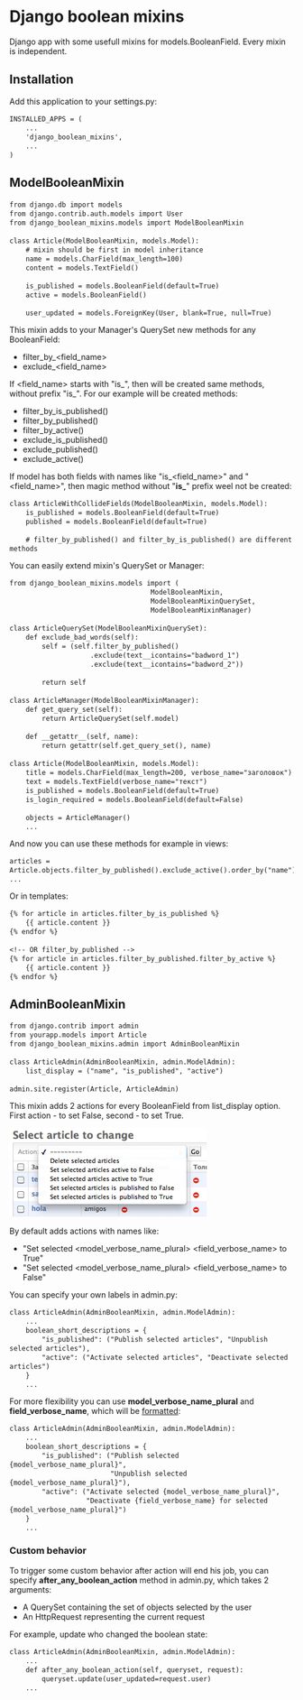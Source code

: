 # Django boolean mixins

Django app with some usefull mixins for models.BooleanField. Every mixin is independent. 

## Installation
Add this application to your settings.py:
    
    INSTALLED_APPS = (
        ...
        'django_boolean_mixins',
        ...
    )

## ModelBooleanMixin
    
    from django.db import models
    from django.contrib.auth.models import User
    from django_boolean_mixins.models import ModelBooleanMixin
    
    class Article(ModelBooleanMixin, models.Model):
        # mixin should be first in model inheritance
        name = models.CharField(max_length=100)
        content = models.TextField()

        is_published = models.BooleanField(default=True)
        active = models.BooleanField()
        
        user_updated = models.ForeignKey(User, blank=True, null=True)

This mixin adds to your Manager's QuerySet new methods for any BooleanField:  
    
* filter\_by\_&lt;field\_name&gt;
* exclude\_&lt;field\_name&gt;

If &lt;field\_name&gt; starts with "is\_", then will be created same methods, without prefix "is\_". 
For our example will be created methods:

* filter\_by\_is_published()
* filter\_by\_published()
* filter\_by\_active()
* exclude\_is_published()
* exclude\_published()
* exclude\_active()

If model has both fields with names like "is\_&lt;field\_name&gt;" and "&lt;field\_name&gt;", 
then magic method without "**is\_**" prefix weel not be created:

    class ArticleWithCollideFields(ModelBooleanMixin, models.Model):
        is_published = models.BooleanField(default=True)
        published = models.BooleanField(default=True)

        # filter_by_published() and filter_by_is_published() are different methods
        
You can easily extend mixin's QuerySet or Manager:

    from django_boolean_mixins.models import (
                                       ModelBooleanMixin, 
                                       ModelBooleanMixinQuerySet,
                                       ModelBooleanMixinManager)

    class ArticleQuerySet(ModelBooleanMixinQuerySet):
        def exclude_bad_words(self):
            self = (self.filter_by_published()
                        .exclude(text__icontains="badword_1")
                        .exclude(text__icontains="badword_2"))

            return self

    class ArticleManager(ModelBooleanMixinManager):
        def get_query_set(self):
            return ArticleQuerySet(self.model)

        def __getattr__(self, name):
            return getattr(self.get_query_set(), name)

    class Article(ModelBooleanMixin, models.Model):    
        title = models.CharField(max_length=200, verbose_name="заголовок")
        text = models.TextField(verbose_name="текст")
        is_published = models.BooleanField(default=True)
        is_login_required = models.BooleanField(default=False)

        objects = ArticleManager()
        ...
        
And now you can use these methods for example in views:

    articles = Article.objects.filter_by_published().exclude_active().order_by("name")
    ...
    
Or in templates:

    {% for article in articles.filter_by_is_published %}
        {{ article.content }}
    {% endfor %}

    <!-- OR filter_by_published -->
    {% for article in articles.filter_by_published.filter_by_active %}
        {{ article.content }}
    {% endfor %}


## AdminBooleanMixin
    
    from django.contrib import admin
    from yourapp.models import Article
    from django_boolean_mixins.admin import AdminBooleanMixin

    class ArticleAdmin(AdminBooleanMixin, admin.ModelAdmin):
        list_display = ("name", "is_published", "active")

    admin.site.register(Article, ArticleAdmin)
    
This mixin adds 2 actions for every BooleanField from list\_display option.  
First action - to set False, second - to set True.  


![actions example](https://github.com/chibisov/django_boolean_mixins/blob/master/django_boolean_mixins/static/img/actions.png?raw=true "Title")

By default adds actions with names like:

* "Set selected &lt;model\_verbose\_name\_plural&gt; &lt;field\_verbose\_name&gt; to True"
* "Set selected &lt;model\_verbose\_name\_plural&gt; &lt;field\_verbose\_name&gt; to False"

You can specify your own labels in admin.py:

    class ArticleAdmin(AdminBooleanMixin, admin.ModelAdmin):
        ...
        boolean_short_descriptions = {
            "is_published": ("Publish selected articles", "Unpublish selected articles"),
            "active": ("Activate selected articles", "Deactivate selected articles")
        }
        ...
        
For more flexibility you can use **model\_verbose\_name\_plural** and **field\_verbose\_name**, which will be [formatted](http://docs.python.org/library/stdtypes.html#str.format):
    
    class ArticleAdmin(AdminBooleanMixin, admin.ModelAdmin):
        ...
        boolean_short_descriptions = {
            "is_published": ("Publish selected {model_verbose_name_plural}", 
                             "Unpublish selected {model_verbose_name_plural}"),
            "active": ("Activate selected {model_verbose_name_plural}", 
                       "Deactivate {field_verbose_name} for selected {model_verbose_name_plural}")
        }
        ...

### Custom behavior
       
To trigger some custom behavior after action will end his job, you can specify **after\_any\_boolean_action** method 
in admin.py, which takes 2 arguments:

* A QuerySet containing the set of objects selected by the user  
* An HttpRequest representing the current request  

For example, update who changed the boolean state:

    class ArticleAdmin(AdminBooleanMixin, admin.ModelAdmin):
        ...
        def after_any_boolean_action(self, queryset, request):
            queryset.update(user_updated=request.user)
        ...